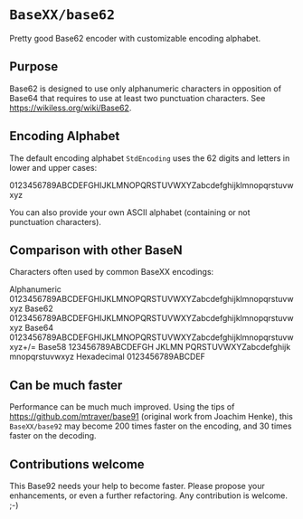 # `BaseXX/base62`

Pretty good Base62 encoder with customizable encoding alphabet.

## Purpose

Base62 is designed to use only alphanumeric characters
in opposition of Base64 that requires
to use at least two punctuation characters.
See <https://wikiless.org/wiki/Base62>.

## Encoding Alphabet

The default encoding alphabet `StdEncoding`
uses the 62 digits and letters in lower and upper cases:

 0123456789ABCDEFGHIJKLMNOPQRSTUVWXYZabcdefghijklmnopqrstuvwxyz

You can also provide your own ASCII alphabet
(containing or not punctuation characters).

## Comparison with other BaseN

Characters often used by common BaseXX encodings:

 Alphanumeric  0123456789ABCDEFGHIJKLMNOPQRSTUVWXYZabcdefghijklmnopqrstuvwxyz
 Base62        0123456789ABCDEFGHIJKLMNOPQRSTUVWXYZabcdefghijklmnopqrstuvwxyz
 Base64        0123456789ABCDEFGHIJKLMNOPQRSTUVWXYZabcdefghijklmnopqrstuvwxyz+/=
 Base58         123456789ABCDEFGH JKLMN PQRSTUVWXYZabcdefghijk mnopqrstuvwxyz
 Hexadecimal   0123456789ABCDEF

## Can be much faster

Performance can be much much improved.
Using the tips of <https://github.com/mtraver/base91>
(original work from Joachim Henke),
this `BaseXX/base92` may become 200 times faster on the encoding,
and 30 times faster on the decoding.

## Contributions welcome

This Base92 needs your help to become faster.
Please propose your enhancements,
or even a further refactoring.
Any contribution is welcome. ;-)
